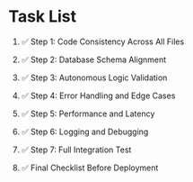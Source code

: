 # Task List

1. ✅ Step 1: Code Consistency Across All Files

2. ✅ Step 2: Database Schema Alignment

3. ✅ Step 3: Autonomous Logic Validation

4. ✅ Step 4: Error Handling and Edge Cases

5. ✅ Step 5: Performance and Latency

6. ✅ Step 6: Logging and Debugging

7. ✅ Step 7: Full Integration Test

8. ✅ Final Checklist Before Deployment



